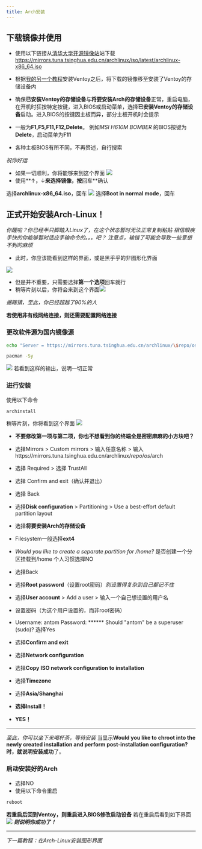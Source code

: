 ```yaml
---
title: Arch安装
---
```


## 下载镜像并使用
- 使用以下链接从[清华大学开源镜像站](https://mirrors.tuna.tsinghua.edu.cn)站下载
https://mirrors.tuna.tsinghua.edu.cn/archlinux/iso/latest/archlinux-x86_64.iso

- 根据[我的另一个教程](https://pantomie.github.io/2025/01/19/Ventoy-install/)安装Ventoy之后，将下载的镜像移至安装了Ventoy的存储设备内

- 确保**已安装Ventoy的存储设备**与**将要安装Arch的存储设备**正常，重启电脑，在开机时狂按特定按键，进入BIOS或启动菜单，选择**已安装Ventoy的存储设备**启动。进入BIOS的按键因主板而异，部分主板开机时会提示
 - 一般为**F1,F5,F11,F12,Delete**。
 例如*MSI H610M BOMBER* 的BIOS按键为**Delete**，启动菜单为**F11**
 - 各种主板BIOS有所不同，不再赘述，自行搜索

*祝你好运*

- 如果一切顺利，你将能够来到这个界面
![](../img/vt1.png)
 - 使用**↑**，**↓**来选择镜像，按**回车**确认

 选择**archlinux-x86_64.iso**，回车
 ![](../img/vt2.png)
 选择**Boot in normal mode**，回车

## 正式开始安装Arch-Linux！

*你醒啦？你已经半只脚踏入Linux了，在这个状态暂时无法正常复制粘贴*
*相信眼疾手快的你能够暂时适应手输命令的。。。吧？*
*注意点，输错了可能会导致一些意想不到的麻烦*

- 此时，你应该能看到这样的界面，或是黑乎乎的非图形化界面

![](../img/ar1.png)
- 但是并不重要，只需要选择**第一个选项**回车就行
- 稍等片刻以后，你将会来到这个界面![](../img/ar2.png)

*据瞎猜，至此，你已经超越了90%的人*

**若使用非有线网络连接，则还需要配置网络连接**

### 更改软件源为国内镜像源
```bash
echo "Server = https://mirrors.tuna.tsinghua.edu.cn/archlinux/\$repo/os/\$arch" > /etc/pacman.d/mirrorlist
```
```bash
pacman -Sy
```
![](../img/ar3.png)
若看到这样的输出，说明一切正常

### 进行安装
使用以下命令
```bash
archinstall
```
稍等片刻，你将看到这个界面
![](../img/ar4.png)
- **不要修改第一项与第二项，你也不想看到你的终端全是密密麻麻的小方块吧？**

- 选择Mirrors > Custom mirrors > 输入任意名称 > 输入https://mirrors.tuna.tsinghua.edu.cn/archlinux/$repo/os/$arch
 - 选择 Required > 选择 TrustAll
 - 选择 Confirm and exit（确认并退出）
 - 选择 Back
- 选择**Disk configuration** > Partitioning > Use a best-effort default partition layout
 - 选择**将要安装Arch的存储设备**
 - Filesystem一般选择**ext4**
 - *Would you like to create a separate partition for /home?*
是否创建一个分区挂载到/home
个人习惯选择NO
 - 选择Back


- 选择**Root password**（设置root密码）*别设置得复杂到自己都记不住*
 - 选择**User account** > Add a user > 输入一个自己想设置的用户名
 - 设置密码（为这个用户设置的，而非root密码）
 - Username: antom
  Password: \******
  Should "antom" be a superuser (sudo)?
 选择Yes
 - 选择**Confirm and exit**


- 选择**Network configuration**
 - 选择**Copy ISO network configuration to installation**


- 选择**Timezone**
 - 选择**Asia/Shanghai**

- **选择Install！**
 - **YES！**

---
*至此，你可以坐下来喝杯茶，等待安装*
当显示**Would you like to chroot into the newly created installation and perform post-installation configuration?**时，就说明**安装成功**了。

### 启动安装好的Arch
 - 选择NO
 - 使用以下命令重启
 ```bash
 reboot
 ```
**若重启后回到Ventoy，则重启进入BIOS修改启动设备**
若在重启后看到如下界面![](../img/ar5.png)
***则说明你成功了！***

---

*下一篇教程：在Arch-Linux安装图形界面*
